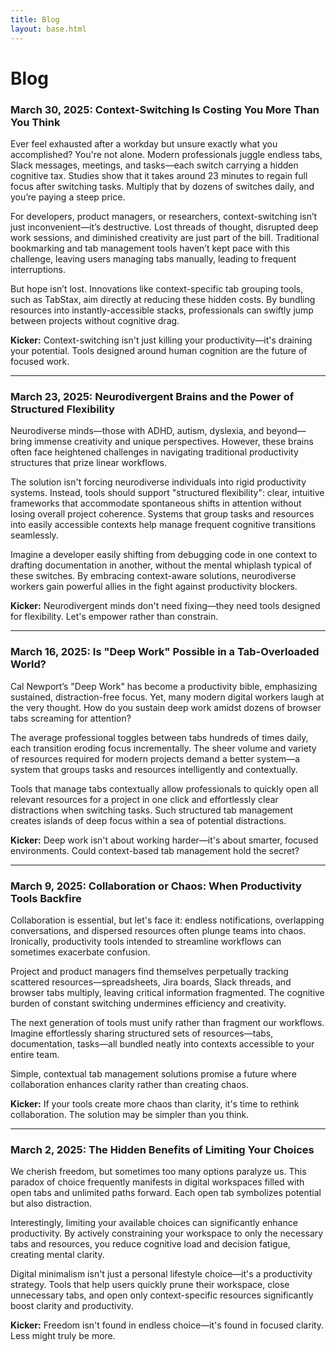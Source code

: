 ```yaml
---
title: Blog
layout: base.html
---
```


# Blog
### March 30, 2025: Context-Switching Is Costing You More Than You Think

Ever feel exhausted after a workday but unsure exactly what you accomplished? You're not alone. Modern professionals juggle endless tabs, Slack messages, meetings, and tasks—each switch carrying a hidden cognitive tax. Studies show that it takes around 23 minutes to regain full focus after switching tasks. Multiply that by dozens of switches daily, and you’re paying a steep price.

For developers, product managers, or researchers, context-switching isn’t just inconvenient—it’s destructive. Lost threads of thought, disrupted deep work sessions, and diminished creativity are just part of the bill. Traditional bookmarking and tab management tools haven’t kept pace with this challenge, leaving users managing tabs manually, leading to frequent interruptions.

But hope isn’t lost. Innovations like context-specific tab grouping tools, such as TabStax, aim directly at reducing these hidden costs. By bundling resources into instantly-accessible stacks, professionals can swiftly jump between projects without cognitive drag.

**Kicker:** Context-switching isn't just killing your productivity—it's draining your potential. Tools designed around human cognition are the future of focused work.

---

### March 23, 2025: Neurodivergent Brains and the Power of Structured Flexibility

Neurodiverse minds—those with ADHD, autism, dyslexia, and beyond—bring immense creativity and unique perspectives. However, these brains often face heightened challenges in navigating traditional productivity structures that prize linear workflows.

The solution isn't forcing neurodiverse individuals into rigid productivity systems. Instead, tools should support "structured flexibility": clear, intuitive frameworks that accommodate spontaneous shifts in attention without losing overall project coherence. Systems that group tasks and resources into easily accessible contexts help manage frequent cognitive transitions seamlessly.

Imagine a developer easily shifting from debugging code in one context to drafting documentation in another, without the mental whiplash typical of these switches. By embracing context-aware solutions, neurodiverse workers gain powerful allies in the fight against productivity blockers.

**Kicker:** Neurodivergent minds don't need fixing—they need tools designed for flexibility. Let's empower rather than constrain.

---

### March 16, 2025: Is "Deep Work" Possible in a Tab-Overloaded World?

Cal Newport’s "Deep Work" has become a productivity bible, emphasizing sustained, distraction-free focus. Yet, many modern digital workers laugh at the very thought. How do you sustain deep work amidst dozens of browser tabs screaming for attention?

The average professional toggles between tabs hundreds of times daily, each transition eroding focus incrementally. The sheer volume and variety of resources required for modern projects demand a better system—a system that groups tasks and resources intelligently and contextually.

Tools that manage tabs contextually allow professionals to quickly open all relevant resources for a project in one click and effortlessly clear distractions when switching tasks. Such structured tab management creates islands of deep focus within a sea of potential distractions.

**Kicker:** Deep work isn't about working harder—it's about smarter, focused environments. Could context-based tab management hold the secret?

---

### March 9, 2025: Collaboration or Chaos: When Productivity Tools Backfire

Collaboration is essential, but let's face it: endless notifications, overlapping conversations, and dispersed resources often plunge teams into chaos. Ironically, productivity tools intended to streamline workflows can sometimes exacerbate confusion.

Project and product managers find themselves perpetually tracking scattered resources—spreadsheets, Jira boards, Slack threads, and browser tabs multiply, leaving critical information fragmented. The cognitive burden of constant switching undermines efficiency and creativity.

The next generation of tools must unify rather than fragment our workflows. Imagine effortlessly sharing structured sets of resources—tabs, documentation, tasks—all bundled neatly into contexts accessible to your entire team.

Simple, contextual tab management solutions promise a future where collaboration enhances clarity rather than creating chaos.

**Kicker:** If your tools create more chaos than clarity, it's time to rethink collaboration. The solution may be simpler than you think.

---

### March 2, 2025: The Hidden Benefits of Limiting Your Choices

We cherish freedom, but sometimes too many options paralyze us. This paradox of choice frequently manifests in digital workspaces filled with open tabs and unlimited paths forward. Each open tab symbolizes potential but also distraction.

Interestingly, limiting your available choices can significantly enhance productivity. By actively constraining your workspace to only the necessary tabs and resources, you reduce cognitive load and decision fatigue, creating mental clarity.

Digital minimalism isn't just a personal lifestyle choice—it's a productivity strategy. Tools that help users quickly prune their workspace, close unnecessary tabs, and open only context-specific resources significantly boost clarity and productivity.

**Kicker:** Freedom isn't found in endless choice—it's found in focused clarity. Less might truly be more.


